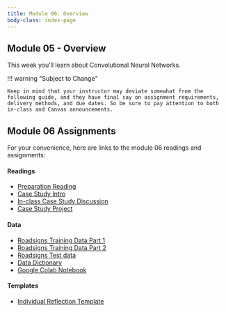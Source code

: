```yaml
---
title: Module 06: Overview
body-class: index-page
---
```


## Module 05 - Overview

This week you'll learn about Convolutional Neural Networks.

!!! warning "Subject to Change"
	
	Keep in mind that your instructor may deviate somewhat from the following guide, and they have final say on assignment requirements, delivery methods, and due dates. So be sure to pay attention to both in-class and Canvas announcements.

## Module 06 Assignments

For your convenience, here are links to the module 06 readings and assignments:

#### Readings

* [Preparation Reading](./reading.html)
* [Case Study Intro](./intro.html)
* [In-class Case Study Discussion](./discussion.html)
* [Case Study Project](./project.html)

#### Data
* [Roadsigns Training Data Part 1](https://raw.githubusercontent.com/byui-cse/cse450-course/master/data/roadsigns/training1.zip)
* [Roadsigns Training Data Part 2](https://raw.githubusercontent.com/byui-cse/cse450-course/master/data/roadsigns/training2.zip)
* [Roadsigns Test data](https://raw.githubusercontent.com/byui-cse/cse450-course/master/data/roadsigns/test.zip)
* [Data Dictionary](./signs-dictionary.txt)
* [Google Colab Notebook](https://colab.research.google.com/github/byui-cse/cse450-course/blob/master/notebooks/Module_06.ipynb)

#### Templates

* [Individual Reflection Template]({{URLROOT}}/course/reflection.docx)